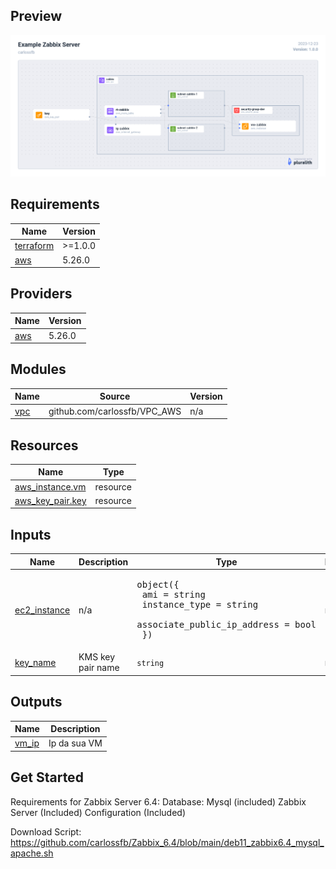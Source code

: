 ﻿## Preview

![VPC GRAPH PREVIEW](/DOCS/graph.png "Zabbix Server Example")


## Requirements

| Name | Version |
|------|---------|
| <a name="requirement_terraform"></a> [terraform](#requirement\_terraform) | >=1.0.0 |
| <a name="requirement_aws"></a> [aws](#requirement\_aws) | 5.26.0 |

## Providers

| Name | Version |
|------|---------|
| <a name="provider_aws"></a> [aws](#provider\_aws) | 5.26.0 |

## Modules

| Name | Source | Version |
|------|--------|---------|
| <a name="module_vpc"></a> [vpc](#module\_vpc) | github.com/carlossfb/VPC_AWS | n/a |

## Resources

| Name | Type |
|------|------|
| [aws_instance.vm](https://registry.terraform.io/providers/hashicorp/aws/5.26.0/docs/resources/instance) | resource |
| [aws_key_pair.key](https://registry.terraform.io/providers/hashicorp/aws/5.26.0/docs/resources/key_pair) | resource |


## Inputs

| Name | Description | Type | Default | Required |
|------|-------------|------|---------|:--------:|
| <a name="input_ec2_instance"></a> [ec2\_instance](#input\_ec2\_instance) | n/a | <pre>object({<br>    ami                         = string<br>    instance_type               = string<br>    associate_public_ip_address = bool<br>  })</pre> | n/a | yes |
| <a name="input_key_name"></a> [key\_name](#input\_key\_name) | KMS key pair name | `string` | n/a | yes |

## Outputs

| Name | Description |
|------|-------------|
| <a name="output_vm_ip"></a> [vm\_ip](#output\_vm\_ip) | Ip da sua VM |

## Get Started

Requirements for Zabbix Server 6.4:
Database: Mysql (included)
Zabbix Server (Included)
Configuration (Included)

Download Script: https://github.com/carlossfb/Zabbix_6.4/blob/main/deb11_zabbix6.4_mysql_apache.sh
